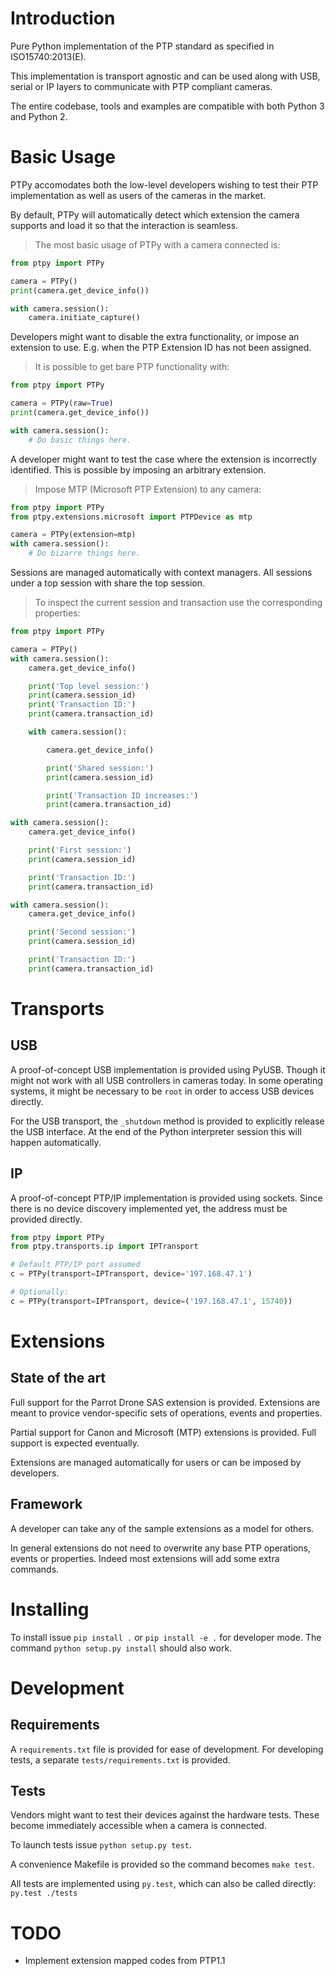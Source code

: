 # Introduction

Pure Python implementation of the PTP standard as specified in
ISO15740:2013(E).

This implementation is transport agnostic and can be used along with USB,
serial or IP layers to communicate with PTP compliant cameras.

The entire codebase, tools and examples are compatible with both Python 3 and
Python 2.

# Basic Usage

PTPy accomodates both the low-level developers wishing to test their PTP
implementation as well as users of the cameras in the market.

By default, PTPy will automatically detect which extension the camera supports
and load it so that the interaction is seamless.

> The most basic usage of PTPy with a camera connected is:

```python
from ptpy import PTPy

camera = PTPy()
print(camera.get_device_info())

with camera.session():
    camera.initiate_capture()
```

Developers might want to disable the extra functionality, or impose an
extension to use. E.g. when the PTP Extension ID has not been assigned.

> It is possible to get bare PTP functionality with:

```python
from ptpy import PTPy

camera = PTPy(raw=True)
print(camera.get_device_info())

with camera.session():
    # Do basic things here.
```

A developer might want to test the case where the extension is incorrectly
identified. This is possible by imposing an arbitrary extension.

> Impose MTP (Microsoft PTP Extension) to any camera:

```python
from ptpy import PTPy
from ptpy.extensions.microsoft import PTPDevice as mtp

camera = PTPy(extension=mtp)
with camera.session():
    # Do bizarre things here.
```

Sessions are managed automatically with context managers.
All sessions under a top session with share the top session.

> To inspect the current session and transaction use the corresponding properties:

```python
from ptpy import PTPy

camera = PTPy()
with camera.session():
    camera.get_device_info()

    print('Top level session:')
    print(camera.session_id)
    print('Transaction ID:')
    print(camera.transaction_id)

    with camera.session():

        camera.get_device_info()

        print('Shared session:')
        print(camera.session_id)

        print('Transaction ID increases:')
        print(camera.transaction_id)

with camera.session():
    camera.get_device_info()

    print('First session:')
    print(camera.session_id)

    print('Transaction ID:')
    print(camera.transaction_id)

with camera.session():
    camera.get_device_info()

    print('Second session:')
    print(camera.session_id)

    print('Transaction ID:')
    print(camera.transaction_id)
```

# Transports

## USB
A proof-of-concept USB implementation is provided using PyUSB. Though it might
not work with all USB controllers in cameras today. In some operating systems,
it might be necessary to be `root` in order to access USB devices directly.

For the USB transport, the `_shutdown` method is provided to explicitly release
the USB interface. At the end of the Python interpreter session this will happen
automatically.

## IP
A proof-of-concept PTP/IP implementation is provided using sockets. Since there
is no device discovery implemented yet, the address must be provided directly.

```python
from ptpy import PTPy
from ptpy.transports.ip import IPTransport

# Default PTP/IP port assumed
c = PTPy(transport=IPTransport, device='197.168.47.1')

# Optionally:
c = PTPy(transport=IPTransport, device=('197.168.47.1', 15740))
```

# Extensions

## State of the art

Full support for the Parrot Drone SAS extension is provided. Extensions are
meant to provice vendor-specific sets of operations, events and properties.

Partial support for Canon and Microsoft (MTP) extensions is provided. Full
support is expected eventually.

Extensions are managed automatically for users or can be imposed by developers.

## Framework

A developer can take any of the sample extensions as a model for others.

In general extensions do not need to overwrite any base PTP operations, events
or properties. Indeed most extensions will add some extra commands.

# Installing

To install issue `pip install .` or `pip install -e .` for developer mode. The
command `python setup.py install` should also work.

# Development

## Requirements

A `requirements.txt` file is provided for ease of development.
For developing tests, a separate `tests/requirements.txt` is provided.

## Tests

Vendors might want to test their devices against the hardware tests. These
become immediately accessible when a camera is connected.

To launch tests issue `python setup.py test`.

A convenience Makefile is provided so the command becomes `make test`.

All tests are implemented using `py.test`, which can also be called directly:
`py.test ./tests`

# TODO

- Implement extension mapped codes from PTP1.1

